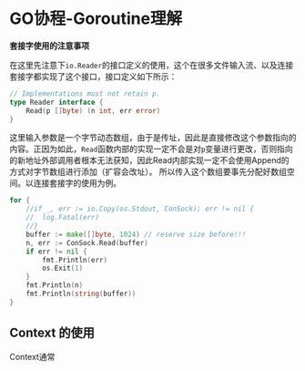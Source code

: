 # GO协程-Goroutine理解

**套接字使用的注意事项**

在这里先注意下`io.Reader`的接口定义的使用，这个在很多文件输入流、以及连接套接字都实现了这个接口，接口定义如下所示：

```go
// Implementations must not retain p.
type Reader interface {
	Read(p []byte) (n int, err error)
}
```

这里输入参数是一个字节动态数组，由于是传址，因此是直接修改这个参数指向的内容。正因为如此，`Read`函数内部的实现一定不会是对`p`变量进行更改，否则指向的新地址外部调用者根本无法获知，因此Read内部实现一定不会使用Append的方式对字节数组进行添加（扩容会改址）。 所以传入这个数组要事先分配好数组空间。以连接套接字的使用为例。

```go
for {
	//if _, err := io.Copy(os.Stdout, ConSock); err != nil {
	//	log.Fatal(err)
	//}
	buffer := make([]byte, 1024) // reserve size before!!!
	n, err := ConSock.Read(buffer)
	if err != nil {
		fmt.Println(err)
		os.Exit(1)
	}
	fmt.Println(n)
	fmt.Println(string(buffer))
}
```

## Context 的使用

Context通常

